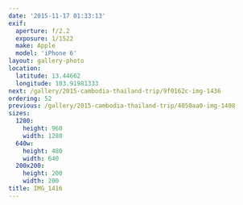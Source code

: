 ```yaml
---
date: '2015-11-17 01:33:13'
exif:
  aperture: f/2.2
  exposure: 1/1522
  make: Apple
  model: 'iPhone 6'
layout: gallery-photo
location:
  latitude: 13.44662
  longitude: 103.91981333
next: /gallery/2015-cambodia-thailand-trip/9f0162c-img-1436
ordering: 52
previous: /gallery/2015-cambodia-thailand-trip/4050aa0-img-1408
sizes:
  1280:
    height: 960
    width: 1280
  640w:
    height: 480
    width: 640
  200x200:
    height: 200
    width: 200
title: IMG_1416
---
```


